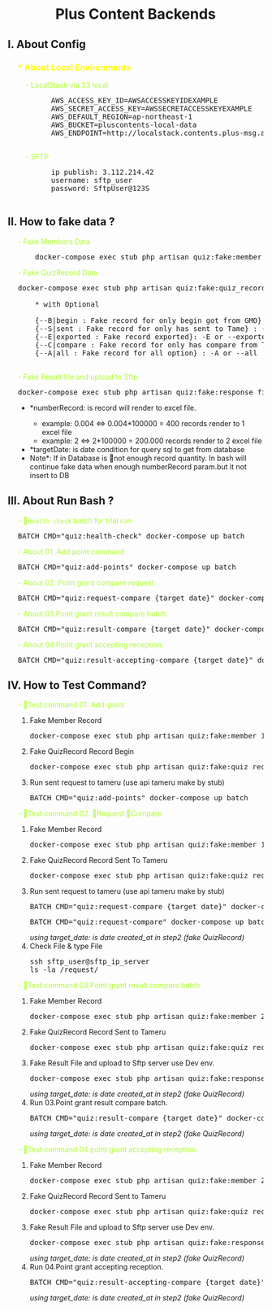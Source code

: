 <h1 align="center">Plus Content Backends</h1>

<h2>I. About Config</h2>
<div style="margin: 0 0 0 20px;">
  <h3 style="color:yellow"> * About Local Environments</h3>

  <div style="margin: 0 0 0 15px">
    <span style="color:greenyellow">- LocalStack via S3 local</span>
    <pre>
      AWS_ACCESS_KEY_ID=AWSACCESSKEYIDEXAMPLE
      AWS_SECRET_ACCESS_KEY=AWSSECRETACCESSKEYEXAMPLE
      AWS_DEFAULT_REGION=ap-northeast-1
      AWS_BUCKET=pluscontents-local-data
      AWS_ENDPOINT=http://localstack.contents.plus-msg.auone.local:4566
    </pre>
    <span style="color:greenyellow"> - SFTP</span>
    <pre>
      ip publish: 3.112.214.42
      username: sftp_user
      password: SftpUser@123S
    </pre>
  </div>

</div>

<h2>II. How to fake data ?</h2>

<div style="margin: 0 0 0 20px;">
  <span style="color:greenyellow">- Fake Members Data</span>
  <pre>
    docker-compose exec stub php artisan quiz:fake:member {numberRecord}</pre>

  <span style="color:greenyellow">- Fake QuizRecord Data</span>
  <pre>docker-compose exec stub php artisan quiz:fake:quiz_record --option
  
    * with Optional
  
    {--B|begin : Fake record for only begin got from GMO} : -B or --begin
    {--S|sent : Fake record for only has sent to Tame} : -S or --sent
    {--E|exported : Fake record exported}: -E or --exported
    {--C|compare : Fake record for only has compare from Tame} : -C or --compare
    {--A|all : Fake record for all option} : -A or --all
  </pre>
  <span style="color:greenyellow">- Fake Result file and upload to Sftp</span>
  <pre>docker-compose exec stub php artisan quiz:fake:response_file {numberRecord} {targetDate}</pre>

  <ul>
    <li>*numberRecord: is record will render to excel file.</li>
    <ul>
      <li>example: 0.004 <=> 0.004*100000 = 400 records render to 1 excel file</li>
      <li>example: 2 <=> 2*100000 = 200.000 records render to 2 excel file</li>
    </ul>
    <li>*targetDate: is date condition for query sql to get from database</li>
    <li>Note*: If in Database is not enough record quantity. In bash will continue fake data when enough numberRecord param.but it not insert to DB</li>
  </ul>

</div>

<h2>III. About Run Bash ?</h2>

<div style="margin: 0 0 0 20px;">
  
  <span style="color:greenyellow">- `Health check` batch for trial run </span>
  <pre>BATCH_CMD="quiz:health-check" docker-compose up batch</pre>

  <span style="color:greenyellow">- About 01. Add point command </span>
  <pre>BATCH_CMD="quiz:add-points" docker-compose up batch</pre>

  <span style="color:greenyellow">- About 02. Point grant compare request </span>
  <pre>BATCH_CMD="quiz:request-compare {target_date}" docker-compose up batch</pre>

  <span style="color:greenyellow">- About 03.Point grant result compare batch. </span>
  <pre>BATCH_CMD="quiz:result-compare {target_date}" docker-compose up batch</pre>
  <span style="color:greenyellow">- About 04.Point grant accepting reception.</span>
  <pre>BATCH_CMD="quiz:result-accepting-compare {target_date}" docker-compose up batch</pre>
</div>

<h2>IV. How to Test Command?</h2>

<div style="margin: 0 0 0 20px;">
  <span style="color:greenyellow">- Test command 01. Add-point </span>
  <ul style="list-style:number">
    <li>Fake Member Record <pre>docker-compose exec stub php artisan quiz:fake:member 1000</pre>
    </li>
    <li>Fake QuizRecord Record Begin
      <pre>docker-compose exec stub php artisan quiz:fake:quiz_record -B</pre>
    </li>
    <li>Run sent request to tameru (use api tameru make by stub)
      <pre>BATCH_CMD="quiz:add-points" docker-compose up batch</pre>
    </li>
  </ul>
  <span style="color:greenyellow">- Test command 02. Request Compare </span>
  <ul style="list-style:number">
    <li>Fake Member Record <pre>docker-compose exec stub php artisan quiz:fake:member 1000</pre>
    </li>
    <li>Fake QuizRecord Record Sent To Tameru
      <pre>docker-compose exec stub php artisan quiz:fake:quiz_record -S</pre>
    </li>
    <li>Run sent request to tameru (use api tameru make by stub)
      <pre>BATCH_CMD="quiz:request-compare {target_date}" docker-compose up batch</pre>
      <pre>BATCH_CMD="quiz:request-compare" docker-compose up batch</pre>
      <i>using target_date: is date created_at in step2 (fake QuizRecord) </i>
    </li>
    <li>Check File & type File
      <pre>ssh sftp_user@sftp_ip_server
ls -la /request/</pre>
    </li>
  </ul>


  <span style="color:greenyellow">- Test command 03.Point grant result compare batch. </span>
  <ul style="list-style:number">
    <li>Fake Member Record <pre>docker-compose exec stub php artisan quiz:fake:member 2000</pre>
    </li>
    <li>Fake QuizRecord Record Sent to Tameru
      <pre>docker-compose exec stub php artisan quiz:fake:quiz_record -E</pre>
    </li>
    <li>Fake Result File and upload to Sftp server use Dev env.
      <pre>docker-compose exec stub php artisan quiz:fake:response_file 0.005 {target_date}</pre>
      <i>using target_date: is date created_at in step2 (fake QuizRecord) </i>
    </li>
    <li>Run 03.Point grant result compare batch.
      <pre>BATCH_CMD="quiz:result-compare {target_date}" docker-compose up batch</pre>
      <i>using target_date: is date created_at in step2 (fake QuizRecord) </i>
    </li>
  </ul>

  <span style="color:greenyellow">- Test command 04.point grant accepting reception. </span>
  <ul style="list-style:number">
    <li>Fake Member Record <pre>docker-compose exec stub php artisan quiz:fake:member 2000</pre>
    </li>
    <li>Fake QuizRecord Record Sent to Tameru
      <pre>docker-compose exec stub php artisan quiz:fake:quiz_record -E</pre>
    </li>
    <li>Fake Result File and upload to Sftp server use Dev env.
      <pre>docker-compose exec stub php artisan quiz:fake:response_file 500 {target_date}</pre>
      <i>using target_date: is date created_at in step2 (fake QuizRecord) </i>
    </li>
    <li>Run 04.Point grant accepting reception.
      <pre>BATCH_CMD="quiz:result-accepting-compare {target_date}" docker-compose up batch</pre>
      <i>using target_date: is date created_at in step2 (fake QuizRecord) </i>
    </li>
  </ul>

</div>
